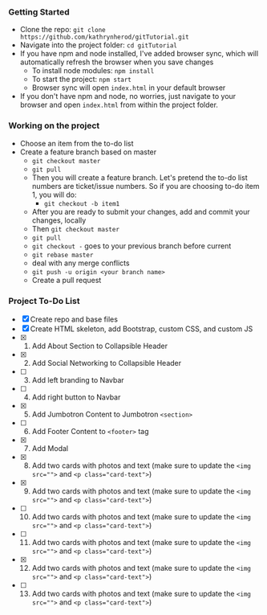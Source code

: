 ### Getting Started
- Clone the repo: `git clone https://github.com/kathrynherod/gitTutorial.git`
- Navigate into the project folder: `cd gitTutorial`
- If you have npm and node installed, I've added browser sync, which will automatically refresh the browser when you save changes
    - To install node modules: `npm install`
    - To start the project: `npm start`
    - Browser sync will open `index.html` in your default browser
- If you don't have npm and node, no worries, just navigate to your browser and open `index.html` from within the project folder.

### Working on the project
- Choose an item from the to-do list
- Create a feature branch based on master
    - `git checkout master`
    - `git pull`
    - Then you will create a feature branch. Let's pretend the to-do list numbers are ticket/issue numbers. So if you are choosing to-do item 1, you will do:
        - `git checkout -b item1`
    - After you are ready to submit your changes, add and commit your changes, locally
    - Then `git checkout master`
    - `git pull`
    - `git checkout -` goes to your previous branch before current
    - `git rebase master`
    - deal with any merge conflicts
    - `git push -u origin <your branch name>`
    - Create a pull request

### Project To-Do List

- [x] Create repo and base files
- [x] Create HTML skeleton, add Bootstrap, custom CSS, and custom JS
- [x] 1. Add About Section to Collapsible Header
- [x] 2. Add Social Networking to Collapsible Header
- [ ] 3. Add left branding to Navbar
- [ ] 4. Add right button to Navbar
- [x] 5. Add Jumbotron Content to Jumbotron `<section>`
- [ ] 6. Add Footer Content to `<footer>` tag
- [x] 7. Add Modal
- [x] 8. Add two cards with photos and text (make sure to update the `<img src="">` and `<p class="card-text">`)
- [x] 9. Add two cards with photos and text (make sure to update the `<img src="">` and `<p class="card-text">`)
- [ ] 10. Add two cards with photos and text (make sure to update the `<img src="">` and `<p class="card-text">`)
- [ ] 11. Add two cards with photos and text (make sure to update the `<img src="">` and `<p class="card-text">`)
- [x] 12. Add two cards with photos and text (make sure to update the `<img src="">` and `<p class="card-text">`)
- [ ] 13. Add two cards with photos and text (make sure to update the `<img src="">` and `<p class="card-text">`)

